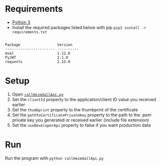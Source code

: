# Requirements
* [Python 3](https://www.python.org/downloads/) 
* Install the required packages listed below with pip `pip3 install -r requirements.txt`

```

Package                 Version
----------------------- ----------
msal                    1.12.0
PyJWT                   2.1.0
requests                2.23.0
```

# Setup
1. Open [`callHeimdallApi.py`](callHeimdallApi.py)
2. Set the `clientId` property to the application/client ID value you received earlier
3. Set the `thumbprint` property to the thumbprint of the certificate
4. Set the `pathToCertificatePrivateKey` property to the path to the .pem private key you generated or received earlier (include file extension)
4. Set the `useDeveloperApi` property to false if you want production data

# Run

Run the program with `python callHeimdallApi.py`